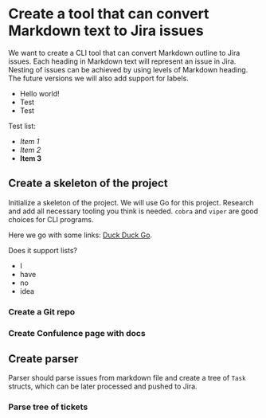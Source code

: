 # Create a tool that can convert Markdown text to Jira issues

We want to create a CLI tool that can convert Markdown outline to Jira issues.
Each heading in Markdown text will represent an issue in Jira. Nesting of issues can be achieved by using levels of Markdown heading.
The future versions we will also add support for labels.

- Hello world!
- Test
- Test

Test list:

- *Item 1*
- _Item 2_
- **Item 3**

## Create a skeleton of the project

Initialize a skeleton of the project. We will use Go for this project.
Research and add all necessary tooling you think is needed. `cobra` and `viper` are good choices for CLI programs.

Here we go with some links: [Duck Duck Go](https://duckduckgo.com).

Does it support lists?

- I
- have
- no
- idea

### Create a Git repo

### Create Confulence page with docs

## Create parser

Parser should parse issues from markdown file and create a tree of `Task` structs, which can be later processed and pushed to Jira.

### Parse tree of tickets

